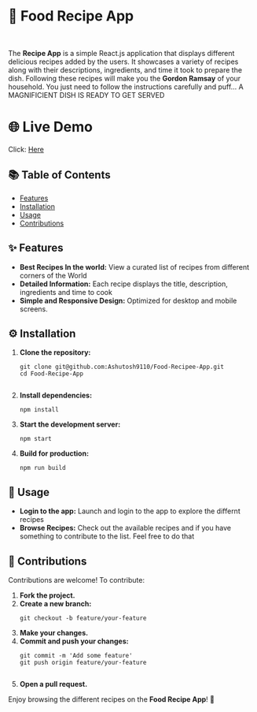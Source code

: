 <h1>🍕 Food Recipe App</h1><br />

<p>The <strong>Recipe App</strong> is a simple React.js application that displays different delicious recipes added by the users. 
It showcases a variety of recipes along with their descriptions, ingredients, and time it took to prepare the dish. Following these recipes will make you the <Strong>Gordon Ramsay</Strong> of your household. You just need to follow the instructions carefully and puff... A MAGNIFICIENT DISH IS READY TO GET SERVED
</p>

<h1>🌐 Live Demo</h1>

Click: [Here](https://culinary-inspirations.netlify.app/)

<h2>📚 Table of Contents</h2>

<ul>
  <li><a href="#features">Features</a></li>
  <li><a href="#installation">Installation</a></li>
  <li><a href="#usage">Usage</a></li>
  <li><a href="#contributions">Contributions</a></li>
</ul>

<h2 id="features">✨ Features</h2>
<ul>
  <li><strong>Best Recipes In the world:</strong> View a curated list of recipes from different corners of the World</li>
  <li><strong>Detailed Information:</strong> Each recipe displays the title, description, ingredients and time to cook</li>
  <li><strong>Simple and Responsive Design:</strong> Optimized for desktop and mobile screens.</li>
</ul>

<h2 id="installation">⚙️ Installation</h2>
<ol>
  <li><strong>Clone the repository:</strong>
    <pre><code>git clone git@github.com:Ashutosh9110/Food-Recipee-App.git
cd Food-Recipe-App
    </code></pre>
  </li>
  <li><strong>Install dependencies:</strong>
    <pre><code>npm install</code></pre>
  </li>
  <li><strong>Start the development server:</strong>
    <pre><code>npm start</code></pre>
  </li>
  <li><strong>Build for production:</strong>
    <pre><code>npm run build</code></pre>
  </li>
</ol>

<h2 id="usage">🚀 Usage</h2>
<ul>
  <li><strong>Login to the app:</strong> Launch and login to the app to explore the differnt recipes</li>
  <li><strong>Browse Recipes:</strong> Check out the available recipes and if you have something to contribute to the list. Feel free to do that</li>
</ul>

<h2 id="contributing">🤝 Contributions</h2>
<p>Contributions are welcome! To contribute:</p>
<ol>
  <li><strong>Fork the project.</strong></li>
  <li><strong>Create a new branch:</strong>
    <pre><code>git checkout -b feature/your-feature</code></pre>
  </li>
  <li><strong>Make your changes.</strong></li>
  <li><strong>Commit and push your changes:</strong>
    <pre><code>git commit -m 'Add some feature'
git push origin feature/your-feature
    </code></pre>
  </li>
  <li><strong>Open a pull request.</strong></li>
</ol>

<p>Enjoy browsing the different recipes on the <strong>Food Recipe App</strong>! 🍕</p>

